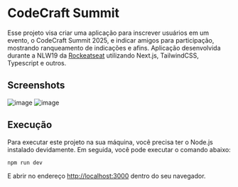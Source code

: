 # CodeCraft Summit

Esse projeto visa criar uma aplicação para inscrever usuários em um evento, o CodeCraft Summit 2025, e indicar amigos para participação, mostrando ranqueamento de indicações e afins. Aplicação desenvolvida durante a NLW19 da [Rockeatseat](https://www.rocketseat.com.br/) utilizando Next.js, TailwindCSS, Typescript e outros.

## Screenshots

![image](https://github.com/user-attachments/assets/b9202188-f348-48dc-b5d2-a084e706e050)
![image](https://github.com/user-attachments/assets/c83175cc-49e6-4455-97ed-1ad492b3a45c)


## Execução

Para executar este projeto na sua máquina, você precisa ter o Node.js instalado devidamente. Em seguida, você pode executar o comando abaixo:

```bash
npm run dev
```

E abrir no endereço [http://localhost:3000](http://localhost:3000) dentro do seu navegador.
